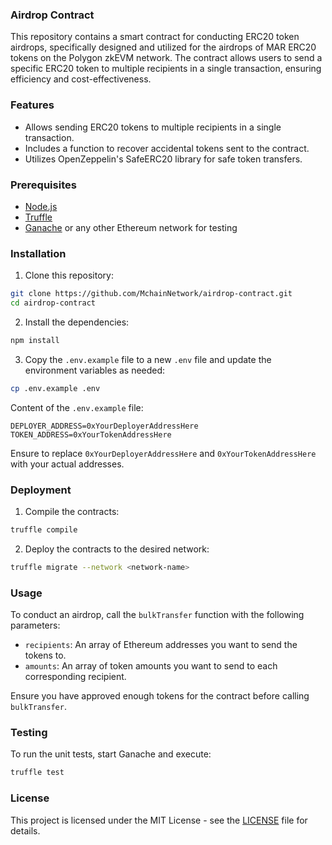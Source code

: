 ### Airdrop Contract

This repository contains a smart contract for conducting ERC20 token airdrops, specifically designed and utilized for the airdrops of MAR ERC20 tokens on the Polygon zkEVM network. The contract allows users to send a specific ERC20 token to multiple recipients in a single transaction, ensuring efficiency and cost-effectiveness.

### Features

- Allows sending ERC20 tokens to multiple recipients in a single transaction.
- Includes a function to recover accidental tokens sent to the contract.
- Utilizes OpenZeppelin's SafeERC20 library for safe token transfers.

### Prerequisites

- [Node.js](https://nodejs.org/)
- [Truffle](https://www.trufflesuite.com/)
- [Ganache](https://www.trufflesuite.com/ganache) or any other Ethereum network for testing

### Installation

1. Clone this repository:

```sh
git clone https://github.com/MchainNetwork/airdrop-contract.git
cd airdrop-contract
```

2. Install the dependencies:

```sh
npm install
```

3. Copy the `.env.example` file to a new `.env` file and update the environment variables as needed:

```sh
cp .env.example .env
```

Content of the `.env.example` file:

```env
DEPLOYER_ADDRESS=0xYourDeployerAddressHere
TOKEN_ADDRESS=0xYourTokenAddressHere
```

Ensure to replace `0xYourDeployerAddressHere` and `0xYourTokenAddressHere` with your actual addresses.

### Deployment

1. Compile the contracts:

```sh
truffle compile
```

2. Deploy the contracts to the desired network:

```sh
truffle migrate --network <network-name>
```

### Usage

To conduct an airdrop, call the `bulkTransfer` function with the following parameters:

- `recipients`: An array of Ethereum addresses you want to send the tokens to.
- `amounts`: An array of token amounts you want to send to each corresponding recipient.

Ensure you have approved enough tokens for the contract before calling `bulkTransfer`.

### Testing

To run the unit tests, start Ganache and execute:

```sh
truffle test
```

### License

This project is licensed under the MIT License - see the [LICENSE](LICENSE) file for details.
